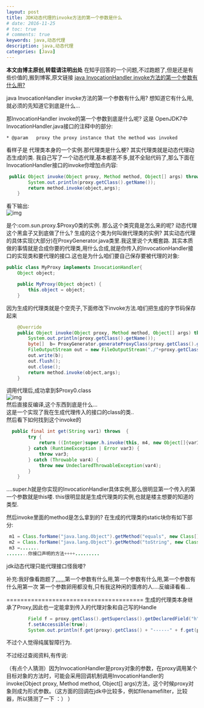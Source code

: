 ```yaml
---
layout: post
title: JDK动态代理的invoke方法的第一个参数是什么
# date: 2016-11-25
# toc: true
# comments: true
keywords: java,动态代理
description: java,动态代理
categories: [Java]
---
```

**本文由博主原创,转载请注明出处**
在知乎回答的一个问题,不过跑题了,但是还是有些价值的,搬到博客,原文链接
[java InvocationHandler invoke方法的第一个参数有什么用?](https://www.zhihu.com/question/52551525/answer/132978844)

java InvocationHandler invoke方法的第一个参数有什么用?
想知道它有什么用,就必须的先知道它到底是什么...
<!--more-->
那InvocationHandler invoke的第一个参数到底是什么呢?
这是 OpenJDK7中InvocationHandler.java接口的注释中的部分:
```
* @param   proxy the proxy instance that the method was invoked 
```
看样子是 代理类本身的一个实例.那代理类是什么梗?
其实代理类就是动态代理动态生成的类.
我自己写了一个动态代理,基本都差不多,就不全贴代码了,那么下面在InvocationHandler接口的invoke你增加点内容:
```java
 public Object invoke(Object proxy, Method method, Object[] args) throws Throwable {
        System.out.println(proxy.getClass().getName());
        return method.invoke(object,args);
    }
```
看下输出:\
![img](1.png)


是个:com.sun.proxy.$Proxy0类的实例.
那么这个类究竟是怎么来的呢?
动态代理这个黑盒子又到底做了什么?
生成的这个类为何叫做代理类的实例?
其实动态代理的具体实现(大部分)在ProxyGenerator.java类里.我这里说个大概套路.
其实本质做的事情就是合成你要的代理类,用什么合成,就是你传入的InvocationHandler接口的实现类和要代理的接口.这也是为什么咱们要自己保存要被代理的对象:
```java
public class MyProxy implements InvocationHandler{
    Object object;

    public MyProxy(Object object) {
        this.object = object;
    }
```
因为生成的代理类就是个空壳子,下面修改下invoke方法.咱们把生成的字节码保存起来
```java
    @Override
    public Object invoke(Object proxy, Method method, Object[] args) throws Throwable {
        System.out.println(proxy.getClass().getName());
        byte[]  b= ProxyGenerator.generateProxyClass(proxy.getClass().getSimpleName(),proxy.getClass().getInterfaces());
        FileOutputStream out = new FileOutputStream("./"+proxy.getClass().getSimpleName()+".class");
        out.write(b);
        out.flush();
        out.close();
        return method.invoke(object,args);
    }
```
调用代理后,成功拿到$Proxy0.class\
![img](2.png)\
然后直接反编译,这个东西到底是什么...\
这是一个实现了我在生成代理传入的接口的class的类..\
然后看下如何找到这个invoke的
```java
  public final int get(String var1) throws  {
        try {
            return ((Integer)super.h.invoke(this, m4, new Object[]{var1})).intValue();
        } catch (RuntimeException | Error var3) {
            throw var3;
        } catch (Throwable var4) {
            throw new UndeclaredThrowableException(var4);
        }
    }
```
....super.h就是你实现的InvocationHandler具体实例,那么很明显第一个传入的第一个参数就是this喽.
this很明显就是生成代理类的实例,也就是楼主想要的知道的类型.

然后invoke里面的method是怎么拿到的?
在生成的代理类的static块你有如下部分:
```java
 m1 = Class.forName("java.lang.Object").getMethod("equals", new Class[]{Class.forName("java.lang.Object")});
 m2 = Class.forName("java.lang.Object").getMethod("toString", new Class[0]);
 m3 =.......
........你接口声明的方法++++.........
```
jdk动态代理只能代理接口怪我喽?


补充:我好像看跑题了,,,,,,第一个参数有什么用,第一个参数有什么用,第一个参数有什么用第一次
第一个参数卵用都没有,只有我这种闲的蛋疼的人....反编译看看...


=======================================
生成的代理类本身继承了Proxy,因此也一定能拿到传入的代理对象和自己写的Handle
```java
        Field f = proxy.getClass().getSuperclass().getDeclaredField("h");
        f.setAccessible(true);
        System.out.println(f.get(proxy).getClass() + "------" + f.get(proxy));
```

不过个人觉得纯属智障行为.


不过经过查阅资料,有传说:

（有点个人猜测）因为InvocationHandler是proxy对象的参数，在proxy调用某个目标对象的方法时，可能会采用回调机制调用InvocationHandler的invoke(Object proxy, Method method, Object[] args)方法，这个时候proxy对象则成为形式参数。（这方面的回调在jdk中比较多，例如filenamefilter，比较器，所以猜测了一下   ：） ）


